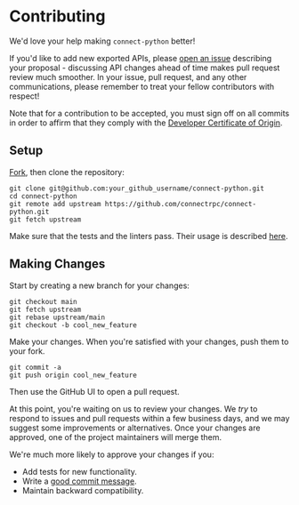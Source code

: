 # Contributing

We'd love your help making `connect-python` better!

If you'd like to add new exported APIs, please [open an issue][open-issue]
describing your proposal - discussing API changes ahead of time makes
pull request review much smoother. In your issue, pull request, and any other
communications, please remember to treat your fellow contributors with
respect!

Note that for a contribution to be accepted, you must sign off on all commits
in order to affirm that they comply with the [Developer Certificate of Origin][dco].

## Setup

[Fork][fork], then clone the repository:

```
git clone git@github.com:your_github_username/connect-python.git
cd connect-python
git remote add upstream https://github.com/connectrpc/connect-python.git
git fetch upstream
```

Make sure that the tests and the linters pass.
Their usage is described [here](https://github.com/connectrpc/connect-python?tab=readme-ov-file#development).

## Making Changes

Start by creating a new branch for your changes:

```
git checkout main
git fetch upstream
git rebase upstream/main
git checkout -b cool_new_feature
```

Make your changes. When you're satisfied with your changes, push them to your fork.

```
git commit -a
git push origin cool_new_feature
```

Then use the GitHub UI to open a pull request.

At this point, you're waiting on us to review your changes. We _try_ to respond
to issues and pull requests within a few business days, and we may suggest some
improvements or alternatives. Once your changes are approved, one of the
project maintainers will merge them.

We're much more likely to approve your changes if you:

- Add tests for new functionality.
- Write a [good commit message][commit-message].
- Maintain backward compatibility.

[fork]: https://github.com/connectrpc/connect-python/fork
[open-issue]: https://github.com/connectrpc/connect-python/issues/new
[dco]: https://developercertificate.org
[commit-message]: http://tbaggery.com/2008/04/19/a-note-about-git-commit-messages.html
